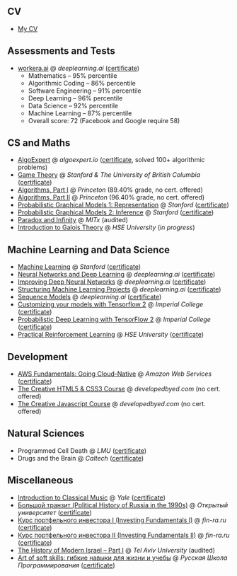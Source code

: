 ## CV

* [My CV](CV.pdf)

## Assessments and Tests

* [workera.ai](workera.ai) @ *deeplearning.ai* ([certificate](https://app.workera.ai/public/candidate/certificate?code=K8C52BJ7))
  * Mathematics – 95% percentile
  * Algorithmic Coding – 86% percentile
  * Software Engineering – 91% percentile
  * Deep Learning – 96% percentile
  * Data Science – 92% percentile
  * Machine Learning – 87% percentile
  * Overall score: 72 (Facebook and Google require 58)

## CS and Maths
* [AlgoExpert](http://algoexpert.io) @ *algoexpert.io* ([certificate](https://certificate.algoexpert.io/AE-5b045ca343), solved 100+ algorithmic problems)
* [Game Theory](https://www.coursera.org/learn/game-theory-1) @ *Stanford & The University of British Columbia* ([certificate](https://coursera.org/share/e7c0c8ce0a4e01f261c35d8a213bcf42))
* [Algorithms, Part I](https://www.coursera.org/learn/algorithms-part1) @ *Princeton* (89.40% grade, no cert. offered)
* [Algorithms, Part II](https://www.coursera.org/learn/algorithms-part2) @ *Princeton* (96.40% grade, no cert. offered)
* [Probabilistic Graphical Models 1: Representation](https://www.coursera.org/learn/probabilistic-graphical-models) @ *Stanford* ([certificate](https://coursera.org/share/92e125b412f1cd7e6f17f6dabe0efe48))
* [Probabilistic Graphical Models 2: Inference](https://www.coursera.org/learn/probabilistic-graphical-models-2-inference) @ *Stanford* ([certificate](https://coursera.org/share/6fc6af37eb7b4814b92f7a5026780e58))
* [Paradox and Infinity](https://www.edx.org/course/paradox-and-infinity) @ *MITx* (audited)
* [Introduction to Galois Theory](https://www.coursera.org/learn/galois/home/info) @ *HSE University* (_in progress_)

## Machine Learning and Data Science
* [Machine Learning](https://www.coursera.org/learn/machine-learning) @ *Stanford* ([certificate](https://coursera.org/share/f86d3eb0588e2c8d0e748c27b55cbb11))
* [Neural Networks and Deep Learning](https://www.coursera.org/learn/neural-networks-deep-learning) @ *deeplearning.ai* ([certificate](https://coursera.org/share/42f41b12427cb2c18dcb2eb988504c16))
* [Improving Deep Neural Networks](https://www.coursera.org/learn/deep-neural-network) @ *deeplearning.ai* ([certificate](https://coursera.org/share/9ef5b3f5bcc21e6f27a2b66f007077d6))
* [Structuring Machine Learning Projects](https://www.coursera.org/learn/machine-learning-projects) @ *deeplearning.ai* ([certificate](https://coursera.org/share/d9aee15d608158c00ab234e189589df2))
* [Sequence Models](https://www.coursera.org/learn/nlp-sequence-models) @ *deeplearning.ai* ([certificate](https://coursera.org/share/2d37b80f03f13ad73ce8b4a588a7c2c3))
* [Customizing your models with Tensorflow 2](https://www.coursera.org/learn/customising-models-tensorflow2) @ *Imperial College* ([certificate](https://coursera.org/share/b8c8e2f74117f888e15a6f9345caee0f))
* [Probabilistic Deep Learning with TensorFlow 2](https://www.coursera.org/learn/probabilistic-deep-learning-with-tensorflow2/home/info) @ *Imperial College* ([certificate](https://coursera.org/share/e94ca2ac0b64ed8be552421a24250a2e))
* [Practical Reinforcement Learning](https://www.coursera.org/learn/practical-rl/home/welcome) @ *HSE University* ([certificate](https://coursera.org/share/ec9bc53f0cb0054b45da122503903ed8))

## Development
* [AWS Fundamentals: Going Cloud-Native](https://www.coursera.org/learn/aws-fundamentals-going-cloud-native) @ *Amazon Web Services* ([certificate](https://coursera.org/share/a31104fa55512a2521e808f7ae044db0))
* [The Creative HTML5 & CSS3 Course](https://developedbyed.com/p/the-creative-html5-css3-course) @ *developedbyed.com* (no cert. offered)
* [The Creative Javascript Course](https://developedbyed.com/p/the-creative-javascript-course) @ *developedbyed.com* (no cert. offered)

## Natural Sciences
* Programmed Cell Death @ *LMU* ([certificate](certificates/Coursera_PCD_certificate_2013.pdf))
* Drugs and the Brain @ *Caltech* ([certificate](certificates/Coursera_Drugs_and_Brain_certificate_2014.pdf))

## Miscellaneous
* [Introduction to Classical Music](https://www.coursera.org/learn/introclassicalmusic) @ *Yale* ([certificate](https://coursera.org/share/3a5cc394ca7b6170cd06d808e0860539))
* [Большой транзит (Political History of Russia in the 1990s)](https://openuni.io/course/2/) @ *Открытый университет* ([certificate](certificates/OpenUniCertificate.pdf))
* [Курс портфельного инвестора I (Investing Fundamentals I)](https://fin-ra.ru) @ *fin-ra.ru* ([certificate](certificates/investing-1-step.pdf))
* [Курс портфельного инвестора II (Investing Fundamentals II)](https://fin-ra.ru) @ *fin-ra.ru* ([certificate](certificates/investing-2-step.pdf))
* [The History of Modern Israel – Part I](https://www.coursera.org/learn/history-israel) @ *Tel Aviv University* (audited)
* [Art of soft skills: гибкие навыки для жизни и учебы](https://stepik.org/course/95702/) @ *Русская Школа Программирования* ([certificate](https://stepik.org/cert/1022075))
